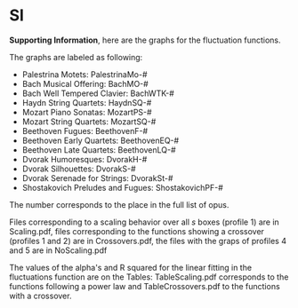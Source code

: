 # SI
**Supporting Information**, here are the graphs for the fluctuation functions.

The graphs are labeled as following:

* Palestrina Motets: PalestrinaMo-#
* Bach Musical Offering: BachMO-#
* Bach Well Tempered Clavier: BachWTK-#
* Haydn String Quartets: HaydnSQ-#
* Mozart Piano Sonatas: MozartPS-#
* Mozart String Quartets: MozartSQ-#
* Beethoven Fugues: BeethovenF-#
* Beethoven Early Quartets: BeethovenEQ-#
* Beethoven Late Quartets: BeethovenLQ-#
* Dvorak Humoresques: DvorakH-#
* Dvorak Silhouettes: DvorakS-#
* Dvorak Serenade for Strings: DvorakSt-#
* Shostakovich Preludes and Fugues: ShostakovichPF-#

The number corresponds to the place in the full list of opus. 

Files corresponding to a scaling behavior over all *s* boxes (profile 1) are in Scaling.pdf, files corresponding to the functions showing a crossover (profiles 1 and 2) are in Crossovers.pdf, the files with the graps of profiles 4 and 5 are in NoScaling.pdf

The values of the alpha's and R squared for the linear fitting in the fluctuations function are on the Tables: TableScaling.pdf corresponds to the functions following a power law and TableCrossovers.pdf to the functions with a crossover.
